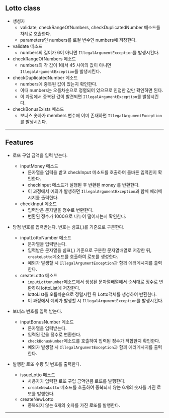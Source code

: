 ## Lotto class
  - 생성자 
    - validate, checkRangeOfNumbers, checkDuplicatedNumber 메소드를 차례로 호출한다.
    - parameters인 numbers를 로컬 변수인 numbers에 저장한다.
  - validate 메소드
    - numbers의 길이가 6이 아니면 `IllegalArgumentException`를 발생시킨다.
  - checkRangeOfNumbers 메소드
    - numbers의 각 값이 1에서 45 사이의 값이 아니면 `IllegalArgumentException`를 발생시킨다.
  - checkDuplicatedNumber 메소드
    - numbers에 중복된 값이 있는지 확인한다.
    - 이때 numbers는 오름차순으로 정렬되어 있으므로 인접한 값만 확인하면 된다.
    - 이 과정에서 중복된 값이 발견되면 `IllegalArgumentException`를 발생시킨다.
  - checkBonusExists 메소드
    - 보너스 숫자가 members 변수에 이미 존재하면 `IllegalArgumentException`를 발생시킨다.

---
## Features

- 로또 구입 금액을 입력 받는다.
  - inputMoney 메소드
      - 문자열을 입력을 받고 checkInput 메소드를 호출하여 올바른 입력인지 확인한다.
      - checkInput 메소드가 실행된 후 반환된 money 를 반환한다.
      - 이 과정에서 예외가 발생하면 `IllegalArgumentException`과 함께 에러메시지를 출력한다.
  - checkInput 메소드
      - 입력받은 문자열을 정수로 변환한다.
      - 변환된 정수가 1000으로 나누어 떨어지는지 확인한다.

- 당첨 번호를 입력받는다. 번호는 쉼표(,)를 기준으로 구분한다.
  - inputLottoNumber 메소드
    - 문자열을 입력받는다.
    - 입력받은 문자열을 쉼표(,) 기준으로 구분한 문자열배열로 저장한 뒤, `createLotto`메소드를 호출하여 로또를 생성한다.
    - 예외가 발생할 시 `IllegalArgumentException`과 함께 에러메시지를 출력한다.
  - createLotto 메소드
    - `inputLottonumber`메소드에서 생성된 문자열배열에서 순서대로 정수로 변환하여 lottoList에 저장한다.
    - lottoList를 오름차순으로 정렬시킨 뒤 Lotto객체를 생성하여 반환한다.
    - 이 과정에서 예외가 발생할 시 `IllegalArgumentException`를 발생시킨다.

- 보너스 번호를 입력 받는다.
  - inputBonusNumber 메소드
    - 문자열을 입력받는다.
    - 입력된 값을 정수로 변환한다.
    - `checkBonusNumber`메소드를 호출하여 입력된 정수가 적합한지 확인한다.
    - 예외가 발생할 시 `IllegalArgumentException`과 함께 에러메시지를 출력한다.

- 발행한 로또 수량 및 번호를 출력한다.
  - issueLotto 메소드
    - 사용자가 입력한 로또 구입 금액만큼 로또를 발행한다.
    - `createNewLotto` 메소드를 호출하여 중복되지 않는 6개의 숫자를 가진 로또를 발행한다.
  - createNewLotto
    - 중복되지 않는 6개의 숫자를 가진 로또를 발행한다.
---
